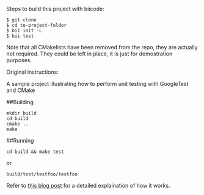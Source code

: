 Steps to build this project with biicode:

~~~
$ git clone
$ cd to-project-folder
$ bii init -L
$ bii test
~~~

Note that all CMakelists have been removed from the repo, they are actually not required. They could be left in place, it is just for demostration purposes.


Original instructions:

A sample project illustrating how to perform unit testing with GoogleTest and CMake

##Building

~~~
mkdir build
cd build
cmake ..
make
~~~

##Running

~~~
cd build && make test
~~~

or

~~~
build/test/testfoo/testfoo
~~~

Refer to [this blog post](http://kaizou.org/2014/11/gtest-cmake/) for a detailed explaination of how it works.
